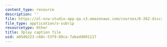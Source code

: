 ```yaml
---
content_type: resource
description: ''
file: https://ol-ocw-studio-app-qa.s3.amazonaws.com/courses/6-262-discrete-stochastic-processes-spring-2011/a05d6223c68c53f989ca7abad4091117_fY7NgCWCWoQ.vtt
file_type: application/x-subrip
resourcetype: Other
title: 3play caption file
uid: a05d6223-c68c-53f9-89ca-7abad4091117
---
```

